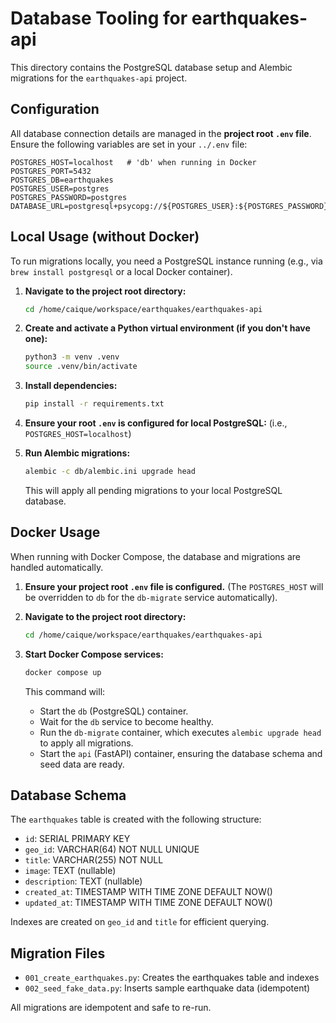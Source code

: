 # Database Tooling for earthquakes-api

This directory contains the PostgreSQL database setup and Alembic migrations for the `earthquakes-api` project.

## Configuration

All database connection details are managed in the **project root `.env` file**.
Ensure the following variables are set in your `../.env` file:

```dotenv
POSTGRES_HOST=localhost   # 'db' when running in Docker
POSTGRES_PORT=5432
POSTGRES_DB=earthquakes
POSTGRES_USER=postgres
POSTGRES_PASSWORD=postgres
DATABASE_URL=postgresql+psycopg://${POSTGRES_USER}:${POSTGRES_PASSWORD}@${POSTGRES_HOST}:${POSTGRES_PORT}/${POSTGRES_DB}
```

## Local Usage (without Docker)

To run migrations locally, you need a PostgreSQL instance running (e.g., via `brew install postgresql` or a local Docker container).

1. **Navigate to the project root directory:**
   ```bash
   cd /home/caique/workspace/earthquakes/earthquakes-api
   ```

2. **Create and activate a Python virtual environment (if you don't have one):**
   ```bash
   python3 -m venv .venv
   source .venv/bin/activate
   ```

3. **Install dependencies:**
   ```bash
   pip install -r requirements.txt
   ```

4. **Ensure your root `.env` is configured for local PostgreSQL:**
   (i.e., `POSTGRES_HOST=localhost`)

5. **Run Alembic migrations:**
   ```bash
   alembic -c db/alembic.ini upgrade head
   ```
   This will apply all pending migrations to your local PostgreSQL database.

## Docker Usage

When running with Docker Compose, the database and migrations are handled automatically.

1. **Ensure your project root `.env` file is configured.**
   (The `POSTGRES_HOST` will be overridden to `db` for the `db-migrate` service automatically).

2. **Navigate to the project root directory:**
   ```bash
   cd /home/caique/workspace/earthquakes/earthquakes-api
   ```

3. **Start Docker Compose services:**
   ```bash
   docker compose up
   ```
   This command will:
   * Start the `db` (PostgreSQL) container.
   * Wait for the `db` service to become healthy.
   * Run the `db-migrate` container, which executes `alembic upgrade head` to apply all migrations.
   * Start the `api` (FastAPI) container, ensuring the database schema and seed data are ready.

## Database Schema

The `earthquakes` table is created with the following structure:

* `id`: SERIAL PRIMARY KEY
* `geo_id`: VARCHAR(64) NOT NULL UNIQUE
* `title`: VARCHAR(255) NOT NULL
* `image`: TEXT (nullable)
* `description`: TEXT (nullable)
* `created_at`: TIMESTAMP WITH TIME ZONE DEFAULT NOW()
* `updated_at`: TIMESTAMP WITH TIME ZONE DEFAULT NOW()

Indexes are created on `geo_id` and `title` for efficient querying.

## Migration Files

* `001_create_earthquakes.py`: Creates the earthquakes table and indexes
* `002_seed_fake_data.py`: Inserts sample earthquake data (idempotent)

All migrations are idempotent and safe to re-run.